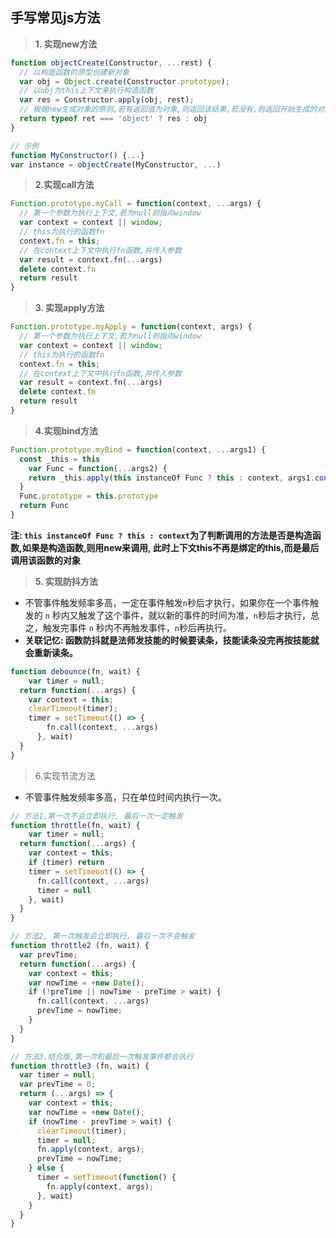 ## 手写常见js方法

> **1. 实现new方法**

```javascript
function objectCreate(Constructor, ...rest) {
  // 以构造函数的原型创建新对象
  var obj = Object.create(Constructor.prototype);
  // 以obj为this上下文来执行构造函数
  var res = Constructor.apply(obj, rest);
  // 根据new生成对象的原则,若有返回值为对象,则返回该结果,若没有,则返回开始生成的对象
  return typeof ret === 'object' ? res : obj
}

// 示例
function MyConstructor() {...}
var instance = objectCreate(MyConstructor, ...)
```

> **2.实现call方法**

```javascript
Function.prototype.myCall = function(context, ...args) {
  // 第一个参数为执行上下文,若为null则指向window
  var context = context || window;
  // this为执行的函数fn
  context.fn = this; 
  // 在context上下文中执行fn函数,并传入参数
  var result = context.fn(...args)
  delete context.fn
  return result
}
```

> **3. 实现apply方法**

```javascript
Function.prototype.myApply = function(context, args) {
  // 第一个参数为执行上下文,若为null则指向window
  var context = context || window;
  // this为执行的函数fn
  context.fn = this; 
  // 在context上下文中执行fn函数,并传入参数
  var result = context.fn(...args)
  delete context.fn
  return result
}
```

> **4.实现bind方法**

```javascript
Function.prototype.myBind = function(context, ...args1) {
  const _this = this
	var Func = function(...args2) {
    return _this.apply(this instanceOf Func ? this : context, args1.concat(args2))
  }
  Func.prototype = this.prototype
  return Func
} 
```

**注: `this instanceOf Func ? this : context`为了判断调用的方法是否是构造函数,如果是构造函数,则用new来调用, 此时上下文this不再是绑定的this,而是最后调用该函数的对象**

> **5. 实现防抖方法**

- 不管事件触发频率多高，一定在事件触发`n`秒后才执行，如果你在一个事件触发的 `n` 秒内又触发了这个事件，就以新的事件的时间为准，`n`秒后才执行，总之，触发完事件 `n` 秒内不再触发事件，`n`秒后再执行。
- **关联记忆: 函数防抖就是法师发技能的时候要读条，技能读条没完再按技能就会重新读条。**

```javascript
function debounce(fn, wait) {
	var timer = null;
  return function(...args) {
    var context = this;
    clearTimeout(timer);
    timer = setTimeout(() => {
      	fn.call(context, ...args)
      }, wait)
  }
}
```

> 6.实现节流方法

- 不管事件触发频率多高，只在单位时间内执行一次。

```javascript
// 方法1,第一次不会立即执行, 最后一次一定触发
function throttle(fn, wait) {
	var timer = null;
  return function(...args) {
    var context = this;
    if (timer) return
    timer = setTimeout(() => {
      fn.call(context, ...args)
      timer = null
    }, wait)
  }
}

// 方法2, 第一次触发会立即执行, 最后一次不会触发
function throttle2 (fn, wait) {
  var prevTime;
  return function(...args) {
    var context = this;
    var nowTime = +new Date();
    if (!preTime || nowTime - preTime > wait) {
      fn.call(context, ...args)
      prevTime = nowTime;
    }
  }
}

// 方法3,结合版,第一次和最后一次触发事件都会执行
function throttle3 (fn, wait) {
  var timer = null;
  var prevTime = 0;
  return (...args) => {
    var context = this;
    var nowTime = +new Date(); 
    if (nowTime - prevTime > wait) {
      clearTimeout(timer);
      timer = null;
      fn.apply(context, args);
      prevTime = nowTime;
    } else {
      timer = setTimeout(function() {
        fn.apply(context, args);
      }, wait)
    }
  }
}
```

